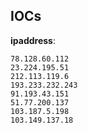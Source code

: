 
## IOCs

__ipaddress__:

```text
78.128.60.112
23.224.195.51
212.113.119.6
193.233.232.243
91.193.43.151
51.77.200.137
103.187.5.198
103.149.137.18
```
